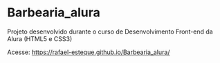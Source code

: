 # Barbearia_alura
Projeto desenvolvido durante o curso de Desenvolvimento Front-end da Alura (HTML5 e CSS3)

Acesse: https://rafael-esteque.github.io/Barbearia_alura/
